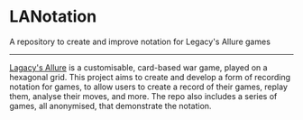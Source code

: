 # LANotation

A repository to create and improve notation for Legacy's Allure games

---

[Lagacy's Allure](https://legacysallure.com/) is a customisable, card-based war game, played on a hexagonal grid. This project aims to create and develop a form of recording notation for games, to allow users to create a record of their games, replay them, analyse their moves, and more. The repo also includes a series of games, all anonymised, that demonstrate the notation.
